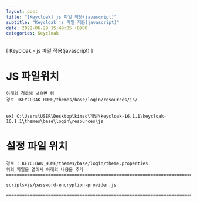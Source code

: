 ```yaml
---
layout: post
title: "[Keycloak] js 파일 적용(javascript)"
subtitle: "Keycloak js 파일 적용(javascript)"
date: 2022-06-29 15:49:05 +0900
categories: Keycloak
---
```

[ Keycloak - js 파일 적용(javascript) ]


# JS 파일위치
	아래의 경로에 넣으면 됨
	경로 :KEYCLOAK_HOME/themes/base/login/resources/js/ 


	ex) C:\Users\USER\Desktop\kimsc\개발\keycloak-16.1.1\keycloak-16.1.1\themes\base\login\resources\js

# 설정 파일 위치
	
	경로 : KEYCLOAK_HOME/themes/base/login/theme.properties
	위의 파일을 열어서 아래의 내용을 추가
	=================================================================================================================

	scripts=js/password-encryption-provider.js

	=================================================================================================================
